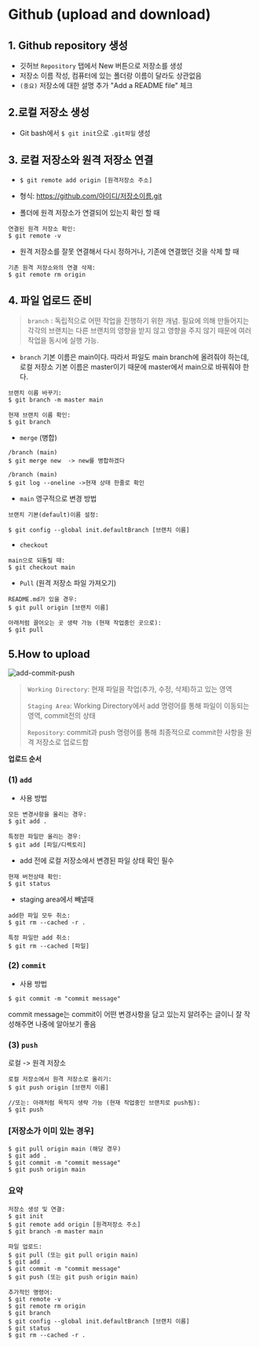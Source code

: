 # Github (upload and download)

## 1. Github repository 생성
- 깃허브 `Repository` 탭에서 New 버튼으로 저장소를 생성
- 저장소 이름 작성, 컴퓨터에 있는 폴더랑 이름이 달라도 상관없음
- `(중요)` 저장소에 대한 설명 추가 "Add a README file" 체크
## 2.로컬 저장소 생성
- Git bash에서 `$ git init`으로 `.git파일` 생성
## 3. 로컬 저장소와 원격 저장소 연결
-  `$ git remote add origin [원격저장소 주소]`
- 형식: https://github.com/아이디/저장소이름.git

- 폴더에 원격 저장소가 연결되어 있는지 확인 할 때
```
연결된 원격 저장소 확인:
$ git remote -v
```

- 원격 저장소를 잘못 연결해서 다시 정하거나, 기존에 연결했던 것을 삭제 할 때
```
기존 원격 저장소와의 연결 삭제: 
$ git remote rm origin
```

## 4. 파일 업로드 준비

> `branch` : 독립적으로 어떤 작업을 진행하기 위한 개념. 필요에 의해 만들어지는 각각의 브랜치는 다른 브랜치의 영향을 받지 않고 영향을 주지 않기 때문에 여러 작업을 동시에 실행 가능. 

- `branch` 기본 이름은 main이다. 따라서 파일도 main branch에 올려줘야 하는데, 로컬 저장소 기본 이름은 master이기 때문에 master에서 main으로 바꿔줘야 한다.

```
브랜치 이름 바꾸기:
$ git branch -m master main

현재 브랜치 이름 확인:
$ git branch
```
- `merge` (병합)
```
/branch (main)
$ git merge new  -> new를 병합하겠다

/branch (main)
$ git log --oneline ->현재 상태 한줄로 확인
```
- `main` 영구적으로 변경 방법
```
브랜치 기본(default)이름 설정:

$ git config --global init.defaultBranch [브랜치 이름]
```
- `checkout` 
```
main으로 되돌릴 때:
$ git checkout main
```

- `Pull` (원격 저장소 파일 가져오기)
```
README.md가 있을 경우:
$ git pull origin [브랜치 이름]

아래처럼 끌어오는 곳 생략 가능 (현재 작업중인 곳으로):
$ git pull
```

## 5.How to upload 

![add-commit-push](https://res.cloudinary.com/practicaldev/image/fetch/s--Si7ksd-d--/c_limit%2Cf_auto%2Cfl_progressive%2Cq_auto%2Cw_880/https://cdn-images-1.medium.com/max/800/1%2AdiRLm1S5hkVoh5qeArND0Q.png)


> `Working Directory`: 현재 파일을 작업(추가, 수정, 삭제)하고 있는 영역
>
> `Staging Area`: Working Directory에서 add 명령어를 통해 파일이 이동되는 영역, commit전의 상태
>
> `Repository`: commit과 push 명령어를 통해 최종적으로 commit한 사항을 원격 저장소로 업로드함


**업로드 순서**

### (1) `add` 
- 사용 방법
```
모든 변경사항을 올리는 경우:
$ git add .

특정한 파일만 올리는 경우:
$ git add [파일/디렉토리]
```
- add 전에 로컬 저장소에서 변경된 파일 상태 확인 필수
```
현재 버전상태 확인:
$ git status
```
- staging area에서 빼낼때
```
add한 파일 모두 취소:
$ git rm --cached -r .

특정 파일만 add 취소:
$ git rm --cached [파일]
```
### (2) `commit` 
- 사용 방법
```
$ git commit -m "commit message"
```
commit message는 commit이 어떤 변경사항을 담고 있는지 알려주는 글이니 잘 작성해주면 나중에 알아보기 좋음
### (3) `push`

로컬 -> 원격 저장소
```
로컬 저장소에서 원격 저장소로 올리기:
$ git push origin [브랜치 이름]

//또는: 아래처럼 목적지 생략 가능 (현재 작업중인 브랜치로 push됨):
$ git push
```

### [저장소가 이미 있는 경우]

```
$ git pull origin main (해당 경우)
$ git add .
$ git commit -m "commit message"
$ git push origin main
```

### 요약
```
저장소 생성 및 연결:
$ git init
$ git remote add origin [원격저장소 주소]
$ git branch -m master main

파일 업로드:
$ git pull (또는 git pull origin main)
$ git add .
$ git commit -m "commit message"
$ git push (또는 git push origin main)

추가적인 명령어:
$ git remote -v
$ git remote rm origin
$ git branch
$ git config --global init.defaultBranch [브랜치 이름]
$ git status
$ git rm --cached -r .
```
